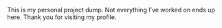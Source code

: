 This is my personal project dump.
Not everything I’ve worked on ends up here. 
Thank you for visiting my profile.

<!---
tantantara/tantantara is a ✨ special ✨ repository because its `README.md` (this file) appears on your GitHub profile.
You can click the Preview link to take a look at your changes.
--->
